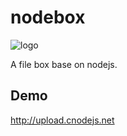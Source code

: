 # nodebox

![logo](https://raw.github.com/fengmk2/nodebox/master/logo.png)

A file box base on nodejs.

## Demo

http://upload.cnodejs.net


